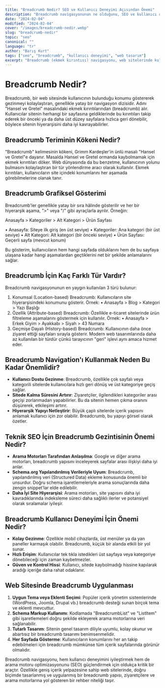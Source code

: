 ```yaml
---
title: "Breadcrumb Nedir? SEO ve Kullanıcı Deneyimi Açısından Önemi"
description: "Breadcrumb navigasyonunun ne olduğunu, SEO ve kullanıcı deneyimi açısından önemini ve nasıl doğru implementasyon yapılacağını detaylı olarak inceliyoruz."
date: "2024-02-04"
modified: "2024-02-04"
cover: "/images/breadcrumb-nedir.webp"
slug: "breadcrumb-nedir"
topic: "seo"
canonical: ""
language: "tr"
author: "Barış Kurt"
tags: ["seo", "breadcrumb", "kullanıcı deneyimi", "web tasarım"]
excerpt: "Breadcrumb (ekmek kırıntısı) navigasyonu, web sitelerinde kullanıcıların mevcut konumlarını gösteren ve site hiyerarşisinde geriye doğru kolay gezinme imkanı sağlayan önemli bir navigasyon öğesidir. Bu yazıda breadcrumb'ların ne olduğunu, SEO açısından önemini ve nasıl doğru implementasyon yapılacağını detaylı olarak inceleyeceğiz."
---
```


# Breadcrumb Nedir?

Breadcrumb, bir web sitesinde kullanıcının bulunduğu konumu göstererek gezinmeyi kolaylaştıran, genellikle yatay bir navigasyon dizisidir. Adını "Hansel ve Gretel" masalındaki ekmek kırıntılarından (breadcrumb) alır. Kullanıcılar sitenin herhangi bir sayfasına geldiklerinde bu kırıntıları takip ederek bir önceki ya da daha üst düzey sayfalara hızlıca geri dönebilir, böylece sitenin hiyerarşisini daha iyi kavrayabilirler.  


## Breadcrumb Teriminin Kökeni Nedir?

"Breadcrumb" kelimesinin kökeni, Grimm Kardeşler'in ünlü masalı "Hansel ve Gretel"e dayanır. Masalda Hansel ve Gretel ormanda kaybolmamak için ekmek kırıntıları döker. Web dünyasında da bu benzetme, kullanıcının yolunu bulmasını kolaylaştıran bir tür yönlendirme aracı olarak kullanılır. Ekmek kırıntıları, kullanıcıların site içindeki konumlarını her aşamada görebilmelerine olanak tanır.  


## Breadcrumb Grafiksel Gösterimi

Breadcrumb'ler genellikle yatay bir sıra hâlinde gösterilir ve her bir hiyerarşik aşama, ">" veya "/" gibi ayraçlarla ayrılır. Örneğin:  


Anasayfa > Kategoriler > Alt Kategori > Ürün Sayfası

• Anasayfa: Siteye ilk giriş (en üst seviye)
• Kategoriler: Ana kategori (bir üst seviye)
• Alt Kategori: Alt kategori (bir önceki seviye)
• Ürün Sayfası: Geçerli sayfa (mevcut konum)

Bu gösterim, kullanıcıların hem hangi sayfada olduklarını hem de bu sayfaya ulaşana kadar hangi aşamalardan geçtiklerini net bir şekilde anlamalarını sağlar.

## Breadcrumb İçin Kaç Farklı Tür Vardır?

Breadcrumb navigasyonunun en yaygın kullanılan 3 türü bulunur:  


1. Konumsal (Location-based) Breadcrumb: Kullanıcıların site hiyerarşisindeki konumunu gösterir. Örnek:
• Anasayfa > Blog > Kategori > Yazı Başlığı
2. Özellik (Attribute-based) Breadcrumb: Özellikle e-ticaret sitelerinde ürün filtreleme aşamalarını göstermek için kullanılır. Örnek:
• Anasayfa > Erkek Giyim > Ayakkabı > Siyah > 43 Numara
3. Geçmişe Dayalı (History-based) Breadcrumb: Kullanıcının daha önce ziyaret ettiği sayfaları sırayla gösterir. Modern web tasarımlarında daha az kullanılan bir türdür çünkü tarayıcının "geri" işlevi aynı amaca hizmet eder.

## Breadcrumb Navigation'ı Kullanmak Neden Bu Kadar Önemlidir?

- **Kullanıcı Dostu Gezinme**: Breadcrumb, özellikle çok sayfalı veya kategorili sitelerde kullanıcılara hızlı geri dönüş ve üst kategoriye geçiş sağlar.  
- **Sitede Kalma Süresini Artırır**: Ziyaretçiler, ilgilendikleri kategoriler arası geçişi zorlanmadan yapabilirler. Bu da sitenin hemen çıkma oranını düşürerek, etkileşimi artırır.  
- **Hiyerarşik Yapıyı Netleştirir**: Büyük çaplı sitelerde içerik yapısını anlamak kullanıcı için zor olabilir. Breadcrumb, bu yapıyı görsel olarak özetler.  


## Teknik SEO İçin Breadcrumb Gezintisinin Önemi Nedir?

- **Arama Motorları Tarafından Anlaşılma**: Google ve diğer arama motorları, breadcrumb yapısını inceleyerek sayfalar arası ilişkiyi daha iyi anlar.  
- **Schema.org Yapılandırılmış Verileriyle Uyum**: Breadcrumb, yapılandırılmış veri (Structured Data) ekleme konusunda önemli bir unsurdur. Doğru schema işaretlemeleriyle arama sonuçlarında daha zengin snippet'lar elde edilebilir.  
- **Daha İyi Site Hiyerarşisi**: Arama motorları, site yapısını daha iyi kavradıklarında indeksleme süreci daha sağlıklı ilerler ve potansiyel olarak sıralamalar iyileşir.  


## Breadcrumb Kullanıcı Deneyimi İçin Önemi Nedir?

- **Kolay Gezinme**: Özellikle mobil cihazlarda, üst menüler ya da yan paneller karmaşık olabilir. Breadcrumb, küçük bir alanda etkili bir yol sunar.  
- **Hızlı Erişim**: Kullanıcılar tek tıkla istedikleri üst sayfaya veya kategoriye dönebileceği için zaman kaybetmezler.  
- **Güven ve Kontrol Hissi**: Kullanıcı, sitede kaybolmadığı hissine kapılarak aradığı içeriğe daha rahat odaklanır.  


## Web Sitesinde Breadcrumb Uygulanması

1. **Uygun Tema veya Eklenti Seçimi**: Popüler içerik yönetim sistemlerinde (WordPress, Joomla, Drupal vb.) breadcrumb desteği sunan birçok tema ve eklenti mevcuttur.  
2. **Schema Markup Kullanımı**: Kodlamada "BreadcrumbList" ve "ListItem" gibi işaretlemeleri doğru şekilde ekleyerek arama motorlarına veri sağlanabilir.  
3. **Tutarlı Tasarım**: Sitenin genel tasarım diliyle uyumlu, kolay okunur ve abartısız bir breadcrumb tasarımı benimsenmelidir.  
4. **Her Sayfada Gösterme**: Kullanıcıların konumlarını her an takip edebilmeleri için breadcrumb mümkünse tüm içerik sayfalarında görünür olmalıdır.  


Breadcrumb navigasyonu, hem kullanıcı deneyimini iyileştirmek hem de arama motoru optimizasyonunu (SEO) güçlendirmek için oldukça kritik bir araçtır. Özellikle geniş içerik yelpazesine sahip web sitelerinde, doğru biçimde tasarlanmış ve uygulanmış bir breadcrumb yapısı, ziyaretçilere ve arama motorlarına yol gösteren bir rehber niteliği taşır. 